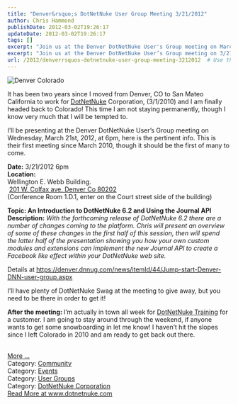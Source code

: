 ```yaml
---
title: "Denver&rsquo;s DotNetNuke User Group Meeting 3/21/2012"
author: Chris Hammond
publishDate: 2012-03-02T19:26:17
updateDate: 2012-03-02T19:26:17
tags: []
excerpt: "Join us at the Denver DotNetNuke User's Group meeting on March 21st, and explore the new changes in DotNetNuke 6.2 and the Journal API."
excerpt: "Join us at the Denver DotNetNuke User’s Group meeting on 3/21/2012, 6pm. Learn about DotNetNuke 6.2 and the new Journal API. Details at the link!"
url: /2012/denverrsquos-dotnetnuke-user-group-meeting-3212012  # Use the generated URL with year
---
```

<p><img alt="Denver Colorado" src="https://farm3.staticflickr.com/2563/4202961850_b7c1beee99_z.jpg" /></p>  <p>It has been two years since I moved from Denver, CO to San Mateo California to work for <a href="https://www.dotnetnuke.com">DotNetNuke</a> Corporation, (3/1/2010) and I am finally headed back to Colorado! This time I am not staying permanently, though I know very much that I will be tempted to.</p>  <p>I’ll be presenting at the Denver DotNetNuke User’s Group meeting on Wednesday, March 21st, 2012, at 6pm, here is the pertinent info. This is their first meeting since March 2010, though it should be the first of many to come.</p>  <p><strong>Date:</strong> 3/21/2012 6pm     <br /><strong>Location: </strong>    <br />Wellington E. Webb Building.     <br /> <a href="https://maps.google.com/maps?q=+201+W.+Colfax+ave.+Denver+Co+80202&hl=en&sll=37.0625,-95.677068&sspn=58.206849,114.169922&hnear=201+W+Colfax+Ave,+Denver,+Colorado+80202&t=m&z=17" target="_blank">201 W. Colfax ave. Denver Co 80202</a>  <br />(Conference Room 1.D.1, enter on the Court street side of the building) </p>  <p><strong>Topic: An Introduction to DotNetNuke 6.2 and Using the Journal API      <br />Description:</strong> <em>With the forthcoming release of DotNetNuke 6.2 there are a number of changes coming to the platform. Chris will present an overview of some of these changes in the first half of this session, then will spend the latter half of the presentation showing you how your own custom modules and extensions can implement the new Journal API to create a Facebook like effect within your DotNetNuke web site.</em></p>  <p>Details at <a href="https://denver.dnnug.com/news/itemId/44/Jump-start-Denver-DNN-user-group.aspx">https://denver.dnnug.com/news/itemId/44/Jump-start-Denver-DNN-user-group.aspx</a></p>  <p>I’ll have plenty of DotNetNuke Swag at the meeting to give away, but you need to be there in order to get it! </p>  <p><strong>After the meeting: </strong>I’m actually in town all week for <a href="https://bit.ly/DnnTraining" target="_blank">DotNetNuke Training</a> for a customer. I am going to stay around through the weekend, if anyone wants to get some snowboarding in let me know! I haven’t hit the slopes since I left Colorado in 2010 and am ready to get back out there.</p><br /><a href=https://www.dotnetnuke.com/Resources/Blogs/EntryId/3315/Denver-rsquo-s-DotNetNuke-User-Group-Meeting-3-21-2012.aspx>More ...</a><div class="category">Category: <a href=https://www.dotnetnuke.com/Resources/Blogs/CatID/16.aspx>Community</a></div><div class="category">Category: <a href=https://www.dotnetnuke.com/Resources/Blogs/CatID/14.aspx>Events</a></div><div class="category">Category: <a href=https://www.dotnetnuke.com/Resources/Blogs/CatID/12.aspx>User Groups</a></div><div class="category">Category: <a href=https://www.dotnetnuke.com/Resources/Blogs/CatID/15.aspx>DotNetNuke Corporation</a></div> <a href="https://www.dotnetnuke.com/Resources/Blogs/EntryId/3315/Denver-rsquo-s-DotNetNuke-User-Group-Meeting-3-21-2012.aspx">Read More at www.dotnetnuke.com</a>

